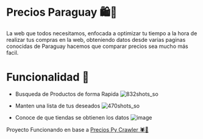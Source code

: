 # Precios Paraguay 🛍️🛒
La web que todos necesitamos, enfocada a optimizar tu tiempo a la hora de realizar tus compras en la web, obteniendo datos desde varias paginas conocidas de Paraguay hacemos que comparar precios sea mucho más facil.


# Funcionalidad 🚀
- Busqueda de Productos de forma Rapida
  ![832shots_so](https://github.com/MrChrisFabian/PreciosParaguay/assets/146046957/ed6f12e4-05b1-495a-962b-eda1a0596c37)


- Manten una lista de tus deseados
  ![470shots_so](https://github.com/MrChrisFabian/PreciosParaguay/assets/146046957/60cd47fa-a67f-4b2f-9671-20e5f47b9bd3)

  
- Conoce de que tiendas se obtienen los datos
  ![image](https://github.com/MrChrisFabian/PreciosParaguay/assets/146046957/02013077-2d69-41cd-8b55-68532d5c1694)

  

Proyecto Funcionando en base a [Precios Py Crawler 🕷️🐍](https://github.com/mrChrisFabian/preciosPyCrawler)
